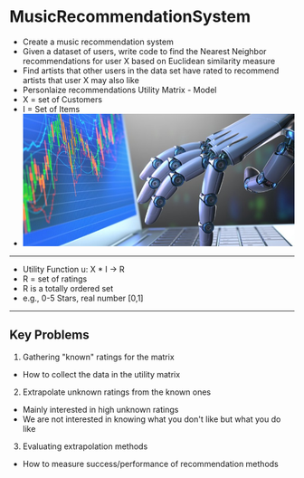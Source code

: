 # MusicRecommendationSystem
* Create a music recommendation system
* Given a dataset of users, write code to find the Nearest Neighbor recommendations for user X based on Euclidean similarity measure
* Find artists that other users in the data set have rated to recommend artists that user X may also like
* Personlaize recommendations Utility Matrix - Model
* X = set of Customers
* I = Set of Items
* ![output](https://github.com/ChrisLaha/leverage_trading_bot_ccxt/blob/main/images/algotrading.jpeg?raw=true)
---
* Utility Function u: X * I -> R
* R = set of ratings
* R is a totally ordered set
* e.g., 0-5 Stars, real number [0,1]
---
## Key Problems
1. Gathering "known" ratings for the matrix
* How to collect the data in the utility matrix
2. Extrapolate unknown ratings from the known ones
* Mainly interested in high unknown ratings
* We are not interested in knowing what you don't like but what you do like
3. Evaluating extrapolation methods
* How to measure success/performance of recommendation methods
